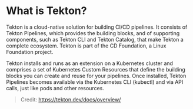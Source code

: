 # What is Tekton?
Tekton is a cloud-native solution for building CI/CD pipelines. It consists of Tekton Pipelines, which provides the building blocks, and of supporting components, such as Tekton CLI and Tekton Catalog, that make Tekton a complete ecosystem. Tekton is part of the CD Foundation, a Linux Foundation project.

Tekton installs and runs as an extension on a Kubernetes cluster and comprises a set of Kubernetes Custom Resources that define the building blocks you can create and reuse for your pipelines. Once installed, Tekton Pipelines becomes available via the Kubernetes CLI (kubectl) and via API calls, just like pods and other resources.

> Credit: https://tekton.dev/docs/overview/
